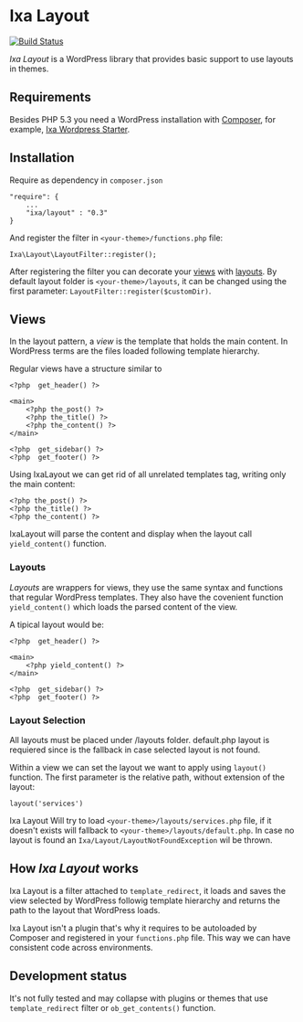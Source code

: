# Ixa Layout

[![Build Status](https://travis-ci.org/cesarhdz/ixa-layout.png?branch=master)](https://travis-ci.org/cesarhdz/ixa-layout)

<dfn>Ixa Layout</dfn> is a WordPress library that provides basic support to use layouts in themes.

## Requirements

Besides PHP 5.3 you need a WordPress installation with [Composer], for example, [Ixa Wordpress Starter].

[composer]: http://getcomposer.org 
[Ixa Wordpress Starter]: http://github.com/cesarhdz/ixa-wordpress-starter

## Installation 
 
Require as dependency in `composer.json`

    "require": {
        ...
        "ixa/layout" : "0.3"
    } 

And register the filter in `<your-theme>/functions.php` file:

    Ixa\Layout\LayoutFilter::register();

After registering the filter you can decorate your [views](#views) with [layouts](#layouts). By default layout folder is `<your-theme>/layouts`, it can be changed using the first parameter: `LayoutFilter::register($customDir)`.

## Views 

In the layout pattern, a <dfn>view</dfn> is the template that holds the main content. In WordPress terms are the files loaded following template hierarchy.

Regular views have a structure similar to

````
<?php  get_header() ?>

<main>
    <?php the_post() ?>
    <?php the_title() ?>
    <?php the_content() ?>
</main>

<?php  get_sidebar() ?>
<?php  get_footer() ?>
````

Using IxaLayout we can get rid of all unrelated templates tag, writing only the main content:

````
<?php the_post() ?>
<?php the_title() ?>
<?php the_content() ?>
````

IxaLayout will parse the content and display when the layout call `yield_content()` function.
 

### Layouts

<dfn>Layouts</dfn> are wrappers for views, they use the same syntax and functions that regular WordPress templates. They also have the covenient function  `yield_content()` which loads the parsed content of the view. 

A tipical layout would be:

````
<?php  get_header() ?>

<main>
    <?php yield_content() ?>
</main>

<?php  get_sidebar() ?>
<?php  get_footer() ?>
````

### Layout Selection

All layouts must be placed under <your-theme>/layouts folder. default.php layout is requiered since is the fallback in case selected layout is not found.

Within a view we can set the layout we want to apply using `layout()` function. The first parameter is the relative path, without extension of the layout:

    layout('services')

Ixa Layout Will try to load `<your-theme>/layouts/services.php` file, if it doesn't exists will fallback to  `<your-theme>/layouts/default.php`. In case no layout is found an `Ixa/Layout/LayoutNotFoundException` wil be thrown.


## How _Ixa Layout_ works

Ixa Layout is a filter attached to `template_redirect`, it loads and saves the view selected by WordPress followig template hierarchy and returns the path to the layout that WordPress loads.

Ixa Layout isn't a plugin that's why it requires to be autoloaded by Composer and registered in your `functions.php` file. This way we can have consistent code across environments.
 

## Development status

It's not fully tested and may collapse with plugins or themes that use `template_redirect` filter or `ob_get_contents()` function.
